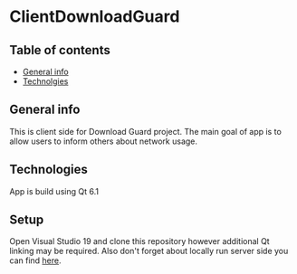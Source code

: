 # ClientDownloadGuard
## Table of contents
* [General info](#general-info)
* [Technolgies](#technolgies)
## General info
This is client side for Download Guard project. The main goal of app is to allow users to inform others about network usage.
## Technologies
App is build using Qt 6.1
## Setup
Open Visual Studio 19 and clone this repository however additional Qt linking may be required. Also don't forget about locally run server side you can find [here](https://github.com/Luminatione/ServerDownloadGuard).
